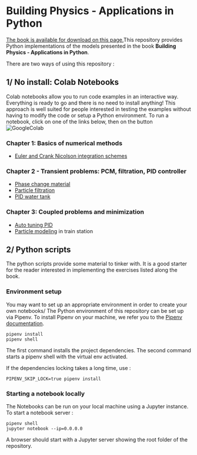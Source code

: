 # Building Physics - Applications in Python

[The book is available for download on this page.](https://www.researchgate.net/publication/353514722_Building_Physics_-_Applications_in_Python)This repository provides Python implementations of the models presented in the book **Building Physics - Applications in Python**. 

There are two ways of using this repository :

## 1/ No install: Colab Notebooks

Colab notebooks allow you to run code examples in an interactive way. Everything is ready to go and there is no need to install anything!
This approach is well suited for people interested in testing the examples without having to modify the code or setup a Python environment.
To run a notebook, click on one of the links below, then on the button ![GoogleColab](https://camo.githubusercontent.com/52feade06f2fecbf006889a904d221e6a730c194/68747470733a2f2f636f6c61622e72657365617263682e676f6f676c652e636f6d2f6173736574732f636f6c61622d62616467652e737667 "This is an example")
  ### Chapter 1: Basics of numerical methods
   - [Euler and Crank Nicolson integration schemes](notebooks/chapter_1/Euler_and_CN_schemes.ipynb) 

  ### Chapter 2 - Transient problems: PCM, filtration, PID controller
  - [Phase change material](notebooks/chapter_2/PCM.ipynb)  
  - [Particle filtration](notebooks/chapter_2/code_IAQ_filtration.ipynb)  
  - [PID water tank](notebooks/chapter_2/PID_controller.ipynb)  

  ### Chapter 3: Coupled problems and minimization
  - [Auto tuning PID](/notebooks/chapter_3/auto_tuning_PID.ipynb) 
  - [Particle modeling](/notebooks/chapter_3/underground_IAQ_min_func.ipynb)  in train station

## 2/ Python scripts

The python scripts provide some material to tinker with. It is a good starter for the reader interested in implementing the exercises listed along the book. 

### Environment setup

You may want to set up an appropriate environment in order to create your own notebooks/
The Python environment of this repository can be set up via Pipenv. 
To install Pipenv on your machine, we refer you to the [Pipenv documentation](https://pipenv-fork.readthedocs.io/en/latest/install.html).

```shell script
pipenv install
pipenv shell
``` 
The first command installs the project dependencies.
The second command starts a pipenv shell with the virtual env activated.

If the dependencies locking takes a long time, use :

```
PIPENV_SKIP_LOCK=true pipenv install 
```

### Starting a notebook locally 

The Notebooks can be run on your local machine using a Jupyter instance. To start a notebook server :

``` shell script
pipenv shell
jupyter notebook --ip=0.0.0.0
```

A browser should start with a Jupyter server showing the root folder of the repository.

